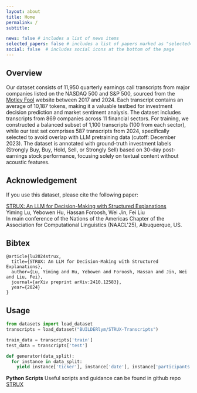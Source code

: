 ```yaml
---
layout: about
title: Home
permalink: /
subtitle:

news: false # includes a list of news items
selected_papers: false # includes a list of papers marked as "selected={true}"
social: false  # includes social icons at the bottom of the page
---
```


## Overview
Our dataset consists of 11,950 quarterly earnings call transcripts from major companies listed on the NASDAQ 500 and S&P 500, sourced from the [Motley Fool](https://www.fool.com/) website between 2017 and 2024. Each transcript contains an average of 10,187 tokens, making it a valuable testbed for investment decision prediction and market sentiment analysis. The dataset includes transcripts from 869 companies across 11 financial sectors. For training, we constructed a balanced subset of 1,100 transcripts (100 from each sector), while our test set comprises 587 transcripts from 2024, specifically selected to avoid overlap with LLM pretraining data (cutoff: December 2023). The dataset is annotated with ground-truth investment labels (Strongly Buy, Buy, Hold, Sell, or Strongly Sell) based on 30-day post-earnings stock performance, focusing solely on textual content without acoustic features.

## Acknowledgement

If you use this dataset, please cite the following paper:

[STRUX: An LLM for Decision-Making with Structured Explanations](https://arxiv.org/abs/2410.12583)\
Yiming Lu, Yebowen Hu, Hassan Foroosh, Wei Jin, Fei Liu\
In main conference of the Nations of the Americas Chapter of the Association for Computational Linguistics (NAACL'25), Albuquerque, US.

## Bibtex
```
@article{lu2024strux,
  title={STRUX: An LLM for Decision-Making with Structured Explanations},
  author={Lu, Yiming and Hu, Yebowen and Foroosh, Hassan and Jin, Wei and Liu, Fei},
  journal={arXiv preprint arXiv:2410.12583},
  year={2024}
}
```

## Usage
```python
from datasets import load_dataset
transcripts = load_dataset("BUILDERlym/STRUX-Transcripts")

train_data = transcripts['train']
test_data = transcripts['test']

def generator(data_split):
  for instance in data_split:
    yield instance['ticker'], instance['date'], instance['participants'], instance['prepared_remarks'], instance['questions_and_answers']
```

**Python Scripts**
Useful scripts and guidance can be found in github repo [STRUX](https://github.com/BUILDERlym/STRUX)
